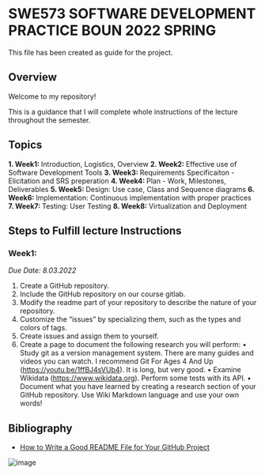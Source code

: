 SWE573 SOFTWARE DEVELOPMENT PRACTICE BOUN 2022 SPRING
=====

This file has been created as guide for the project.

Overview
-----

Welcome to my repository! 

This is a guidance that I will complete whole instructions of the lecture throughout the semester. 

Topics
-----

<strong> 1. Week1: </strong> Introduction, Logistics, Overview
<strong> 2. Week2: </strong> Effective use of Software Development Tools
<strong> 3. Week3: </strong> Requirements Specificaiton - Elicitation and SRS preperation
<strong> 4. Week4: </strong> Plan - Work, Milestones, Deliverables
<strong> 5. Week5: </strong> Design: Use case, Class and Sequence diagrams
<strong> 6. Week6: </strong> Implementation: Continuous implementation with proper practices
<strong> 7. Week7: </strong> Testing: User Testing
<strong> 8. Week8: </strong> Virtualization and Deployment


Steps to Fulfill lecture Instructions
-----

### Week1:

<em> Due Date: 8.03.2022 </em> 

1. Create a GitHub repository.
2. Include the GitHub repository on our course gitlab.
3. Modify the readme part of your repository to describe the nature of your repository.
4. Customize the “issues” by specializing them, such as the types and colors of tags.
5. Create issues and assign them to yourself.
6. Create a page to document the following research you will perform:
    • Study git as a version management system. There are many guides and videos you can watch. I recommend Git For Ages 4 And Up (https://youtu.be/1ffBJ4sVUb4). It is long, but very good.
    • Examine Wikidata (https://www.wikidata.org). Perform some tests with its API.
    • Document what you have learned by creating a research section of your GitHub repository. Use Wiki Markdown language and use your own words!

Bibliography
-----

* [How to Write a Good README File for Your GitHub Project](https://www.freecodecamp.org/news/how-to-write-a-good-readme-file/)
 

![image](https://cdn.quotesgram.com/img/35/5/1422804884-untitled6.jpg)
